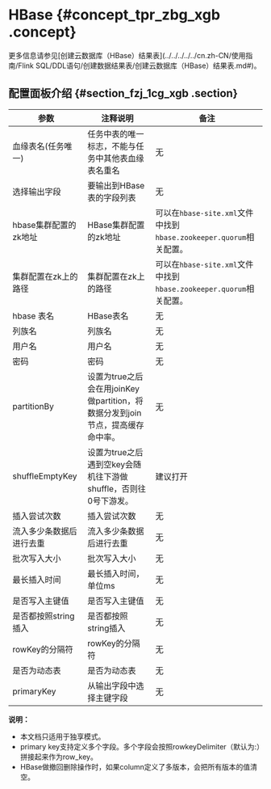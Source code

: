 # HBase {#concept_tpr_zbg_xgb .concept}

更多信息请参见[创建云数据库（HBase）结果表](../../../../../cn.zh-CN/使用指南/Flink SQL/DDL语句/创建数据结果表/创建云数据库（HBase）结果表.md#)。

## **配置面板介绍** {#section_fzj_1cg_xgb .section}

|参数|注释说明|备注|
|--|----|--|
|血缘表名\(任务唯一\)|任务中表的唯一标志，不能与任务中其他表血缘表名重名|无|
|选择输出字段|要输出到HBase表的字段列表|无|
|hbase集群配置的zk地址|HBase集群配置的zk地址|可以在`hbase-site.xml`文件中找到`hbase.zookeeper.quorum`相关配置。|
|集群配置在zk上的路径|集群配置在zk上的路径|可以在`hbase-site.xml`文件中找到`hbase.zookeeper.quorum`相关配置。|
|hbase 表名|HBase表名|无|
|列族名|列族名|无|
|用户名|用户名|无|
|密码|密码|无|
|partitionBy|设置为true之后会在用joinKey做partition，将数据分发到join节点，提高缓存命中率。|无|
|shuffleEmptyKey|设置为true之后遇到空key会随机往下游做shuffle，否则往0号下游发。|建议打开|
|插入尝试次数|插入尝试次数|无|
|流入多少条数据后进行去重|流入多少条数据后进行去重|无|
|批次写入大小|批次写入大小|无|
|最长插入时间|最长插入时间，单位ms|无|
|是否写入主键值|是否写入主键值|无|
|是否都按照string插入|是否都按照string插入|无|
|rowKey的分隔符|rowKey的分隔符|无|
|是否为动态表|是否为动态表|无|
|primaryKey|从输出字段中选择主键字段|无|

**说明：** 

-   本文档只适用于独享模式。
-   primary key支持定义多个字段。多个字段会按照rowkeyDelimiter（默认为:）拼接起来作为row\_key。
-   HBase做撤回删除操作时，如果column定义了多版本，会把所有版本的值清空。

